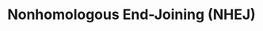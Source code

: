 ---
annotations:
- type: Pathway Ontology
  value: regulatory pathway
- type: Pathway Ontology
  value: non-homologous end joining pathway of double-strand break repair
authors:
- ReactomeTeam
- Ryanmiller
description: The nonhomologous end joining (NHEJ) pathway is initiated in response
  to the formation of DNA double-strand breaks (DSBs) induced by DNA-damaging agents,
  such as ionizing radiation. DNA DSBs are recognized by the MRN complex (MRE11A:RAD50:NBN),
  leading to ATM activation and ATM-dependent recruitment of a number of DNA damage
  checkpoint and repair proteins to DNA DSB sites (Lee and Paull 2005). The ATM phosphorylated
  MRN complex, MDC1 and H2AFX-containing nucleosomes (gamma-H2AX) serve as scaffolds
  for the formation of nuclear foci known as ionizing radiation induced foci (IRIF)
  (Gatei et al. 2000, Paull et al. 2000, Stewart et al. 2003, Stucki et al. 2005).
  Ultimately, both BRCA1:BARD1 heterodimers and TP53BP1 (53BP1) are recruited to IRIF
  (Wang et al. 2007, Pei et al. 2011, Mallette et al. 2012), which is necessary for
  ATM-mediated CHEK2 activation (Wang et al. 2002, Wilson et al. 2008). In G1 cells,
  TP53BP1 promotes NHEJ by recruiting RIF1 and PAX1IP, which displaces BRCA1:BARD1
  and associated proteins from the DNA DSB site and prevents resection of DNA DSBs
  needed for homologous recombination repair (HRR) (Escribano-Diaz et al. 2013, Zimmermann
  et al. 2013, Callen et al. 2013). TP53BP1 also plays an important role in ATM-mediated
  phosphorylation of DCLRE1C (ARTEMIS) (Riballo et al. 2004, Wang et al. 2014). Ku70:Ku80
  heterodimer (also known as the Ku complex or XRCC5:XRCC6) binds DNA DSB ends, competing
  away the MRN complex and preventing MRN-mediated resection of DNA DSB ends (Walker
  et al. 2001, Sun et al. 2012). The catalytic subunit of the DNA-dependent protein
  kinase (DNA-PKcs, PRKDC) is then recruited to DNA-bound Ku to form the DNA-PK holoenzyme.
  Two DNA-PK complexes, one at each side of the break, bring DNA DSB ends together,
  joining them in a synaptic complex (Gottlieb 1993, Yoo and Dynan 2000). DNA-PK complex
  recruits DCLRE1C (ARTEMIS) to DNA DSB ends (Ma et al. 2002). PRKDC-mediated phosphorylation
  of DCLRE1C, as well as PRKDC autophosphorylation, enables DCLRE1C to trim 3'- and
  5'-overhangs at DNA DSBs, preparing them for ligation (Ma et al. 2002, Ma et al.
  2005, Niewolik et al. 2006). The binding of inositol phosphate may additionally
  stimulate the catalytic activity of PRKDC (Hanakahi et al. 2000). Other factors,
  such as polynucleotide kinase (PNK), TDP1 or TDP2 may remove unligatable damaged
  nucleotides from 5'- and 3'-ends of the DSB, converting them to ligatable substrates
  (Inamdar et al. 2002, Gomez-Herreros et al. 2013). DNA ligase 4 (LIG4) in complex
  with XRCC4 (XRCC4:LIG4) is recruited to ligatable DNA DSB ends together with the
  XLF (NHEJ1) homodimer and DNA polymerases mu (POLM) and/or lambda (POLL) (McElhinny
  et al. 2000, Hsu et al. 2002, Malu et al. 2002, Ahnesorg et al. 2006, Mahajan et
  al. 2002, Lee et al. 2004, Fan and Wu 2004). After POLL and/or POLM fill 1- or 2-nucleotide
  long single strand gaps at aligned DNA DSB ends, XRCC4:LIG4 performs the ligation
  of broken DNA strands, thus completing NHEJ. The presence of NHEJ1 homodimer facilitates
  the ligation step, especially at mismatched DSB ends (Tsai et al. 2007). Depending
  on other types of DNA damage present at DNA DSBs, NHEJ can result in error-free
  products, produce dsDNA with microdeletions and/or mismatched bases, or result in
  translocations (reviewed by Povrik et al. 2012).  View original pathway at [http://www.reactome.org/PathwayBrowser/#DIAGRAM=5693571
  Reactome].
last-edited: 2021-01-25
organisms:
- Homo sapiens
redirect_from:
- /index.php/Pathway:WP3550
- /instance/WP3550
schema-jsonld:
- '@context': https://schema.org/
  '@id': https://wikipathways.github.io/pathways/WP3550.html
  '@type': Dataset
  creator:
    '@type': Organization
    name: WikiPathways
  description: The nonhomologous end joining (NHEJ) pathway is initiated in response
    to the formation of DNA double-strand breaks (DSBs) induced by DNA-damaging agents,
    such as ionizing radiation. DNA DSBs are recognized by the MRN complex (MRE11A:RAD50:NBN),
    leading to ATM activation and ATM-dependent recruitment of a number of DNA damage
    checkpoint and repair proteins to DNA DSB sites (Lee and Paull 2005). The ATM
    phosphorylated MRN complex, MDC1 and H2AFX-containing nucleosomes (gamma-H2AX)
    serve as scaffolds for the formation of nuclear foci known as ionizing radiation
    induced foci (IRIF) (Gatei et al. 2000, Paull et al. 2000, Stewart et al. 2003,
    Stucki et al. 2005). Ultimately, both BRCA1:BARD1 heterodimers and TP53BP1 (53BP1)
    are recruited to IRIF (Wang et al. 2007, Pei et al. 2011, Mallette et al. 2012),
    which is necessary for ATM-mediated CHEK2 activation (Wang et al. 2002, Wilson
    et al. 2008). In G1 cells, TP53BP1 promotes NHEJ by recruiting RIF1 and PAX1IP,
    which displaces BRCA1:BARD1 and associated proteins from the DNA DSB site and
    prevents resection of DNA DSBs needed for homologous recombination repair (HRR)
    (Escribano-Diaz et al. 2013, Zimmermann et al. 2013, Callen et al. 2013). TP53BP1
    also plays an important role in ATM-mediated phosphorylation of DCLRE1C (ARTEMIS)
    (Riballo et al. 2004, Wang et al. 2014). Ku70:Ku80 heterodimer (also known as
    the Ku complex or XRCC5:XRCC6) binds DNA DSB ends, competing away the MRN complex
    and preventing MRN-mediated resection of DNA DSB ends (Walker et al. 2001, Sun
    et al. 2012). The catalytic subunit of the DNA-dependent protein kinase (DNA-PKcs,
    PRKDC) is then recruited to DNA-bound Ku to form the DNA-PK holoenzyme. Two DNA-PK
    complexes, one at each side of the break, bring DNA DSB ends together, joining
    them in a synaptic complex (Gottlieb 1993, Yoo and Dynan 2000). DNA-PK complex
    recruits DCLRE1C (ARTEMIS) to DNA DSB ends (Ma et al. 2002). PRKDC-mediated phosphorylation
    of DCLRE1C, as well as PRKDC autophosphorylation, enables DCLRE1C to trim 3'-
    and 5'-overhangs at DNA DSBs, preparing them for ligation (Ma et al. 2002, Ma
    et al. 2005, Niewolik et al. 2006). The binding of inositol phosphate may additionally
    stimulate the catalytic activity of PRKDC (Hanakahi et al. 2000). Other factors,
    such as polynucleotide kinase (PNK), TDP1 or TDP2 may remove unligatable damaged
    nucleotides from 5'- and 3'-ends of the DSB, converting them to ligatable substrates
    (Inamdar et al. 2002, Gomez-Herreros et al. 2013). DNA ligase 4 (LIG4) in complex
    with XRCC4 (XRCC4:LIG4) is recruited to ligatable DNA DSB ends together with the
    XLF (NHEJ1) homodimer and DNA polymerases mu (POLM) and/or lambda (POLL) (McElhinny
    et al. 2000, Hsu et al. 2002, Malu et al. 2002, Ahnesorg et al. 2006, Mahajan
    et al. 2002, Lee et al. 2004, Fan and Wu 2004). After POLL and/or POLM fill 1-
    or 2-nucleotide long single strand gaps at aligned DNA DSB ends, XRCC4:LIG4 performs
    the ligation of broken DNA strands, thus completing NHEJ. The presence of NHEJ1
    homodimer facilitates the ligation step, especially at mismatched DSB ends (Tsai
    et al. 2007). Depending on other types of DNA damage present at DNA DSBs, NHEJ
    can result in error-free products, produce dsDNA with microdeletions and/or mismatched
    bases, or result in translocations (reviewed by Povrik et al. 2012).  View original
    pathway at [http://www.reactome.org/PathwayBrowser/#DIAGRAM=5693571 Reactome].
  keywords:
  - 'BABAM1 '
  - 'p-S988,S1387,S1423,S1524,S1547-BRCA1 '
  - ADP
  - 'HIST1H2BA '
  - 'dsDNA with translocation '
  - 'XRCC6 '
  - 'KAT5 '
  - 'UBE2N '
  - 'Me2K21-HIST1H4 '
  - 'HIST1H2BC '
  - dNTP
  - XRCC5:XRCC6
  - 'PRKDC '
  - XRCC4:LIG4
  - UIMC1
  - PIAS4
  - 'UBE2V2 '
  - 'dsDNA with microdeletion '
  - 'p-5T-MDC1 '
  - BRE
  - BABAM1
  - DSBs:p-MRN:p-S1981,Ac-K3016-ATM:KAT5:K63PolyUb-K14,K16,p-S139-H2AFX,Me2K21-HIST1H4A-Nucleosome:p-5T-MDC1:p-S102-WHSC1:RNF8:Zn2+:SUMO1:p-T4827-HERC2:UBE2N:UBE2V2:RNF168:PIAS4:p-S25,S1778-TP53BP1:RIF1:PAXIP1
  - 'p-S516,S645-DCLRE1C '
  - p-5S-BRCA1:p-2T-BARD1
  - 'dsDNA '
  - Annealing (SSA)
  - 'LIG4 '
  - ds DNA, mutated
  - KAT5
  - DCLRE1C
  - p-T2609,S2612,T2638,T2647-PRKDC:XRCC5:XRCC6:DNA DSB ends
  - 'HIST3H2BB '
  - Recombination (HRR)
  - Break Response
  - 'K6PolyUb,p-S988,S1387,S1423,S1524,S1547-BRCA1 '
  - 'PIAS4 '
  - p-S1981,Ac-K3016-ATM
  - 'p-S343-NBN '
  - p-S25,S1778-TP53BP1
  - 'HIST2H2BE '
  - or Single Strand
  - (TDP1,TDP2)
  - 'MRE11A '
  - 'K6PolyUb,p-T714,T734-BARD1 '
  - p-S645-DCLRE1C
  - 'BRCC3 '
  - XRCC5:XRCC6:DNA DSBs
  - 'HIST1H2BK '
  - 'TDP1 '
  - RIF1
  - p-T2609,S2612,T2638,T2647-PRKDC:XRCC5:XRCC6:p-S516,S645-DCLRE1C:XRCC4:LIG4:NHEJ1:POLL,POLM:Extended
    ligatable DNA DSB ends
  - 'HIST1H2BH '
  - BRCC3
  - 'RIF1 '
  - POLL,POLM
  - K63PolyUb:K14,K16,p-S139-H2AFX,Me2K21-HIST1H4A-Nucleosome
  - 'p-T4827,SUMO1-HERC2 '
  - 'RAD50 '
  - DNA
  - p-MRN
  - 'Trimmed DNA DSB ends '
  - 'HIST1H2BD '
  - 'p-S102-WHSC1 '
  - p-T2609,S2612,T2638,T2647-PRKDC:XRCC5:XRCC6:p-S516,S645-DCLRE1C:DNA DSB ends
  - DSBs:p-MRN:p-S1981,Ac-K3016-ATM:KAT5:K63PolyUb-K14,K16,p-S139-H2AFX,Me2K21-HIST1H4A-Nucleosome:p-5T-MDC1:p-S102-WHSC1:RNF8:Zn2+:SUMO1:p-T4827-HERC2:UBE2N:UBE2V2:RNF168:PIAS4:p-S25,S1778-TP53BP1:p-5S,2T-BRCA1-A
    complex
  - 'DCLRE1C '
  - p-5T-MDC1
  - p-T2609,S2612,T2638,T2647-PRKDC
  - 'XRCC4 '
  - p-T2609,S2612,T2638,T2647-PRKDC:XRCC5:XRCC6:p-S645-DCLRE1C:DNA DSB ends
  - PAXIP1
  - p-T2609,S2612,T2638,T2647-PRKDC:XRCC5:XRCC6:p-S516,S645-DCLRE1C:Trimmed DNA DSB
    ends
  - 'HIST1H2BM '
  - p-T2609,S2612,T2638,T2647-PRKDC:XRCC5:XRCC6:p-S516,S645-DCLRE1C:XRCC4:LIG4:NHEJ1:POLL,POLM:Ligatable
    DNA DSB ends
  - DSBs:p-MRN:p-S1981,Ac-K3016-ATM:KAT5:K63PolyUb-K14,K16,p-S139-H2AFX,Me2K21-HIST1H4A-Nucleosome:p-5T-MDC1:p-S102-WHSC1:RNF8:Zn2+:SUMO1:p-T4827-HERC2:UBE2N:UBE2V2:RNF168:PIAS4:p-S25,S1778-TP53BP1:RIF1:PAX1IP:DCLRE1C
  - PPi
  - ATP
  - PRKDC:XRCC5:XRCC6:DNA DSB ends
  - 'HIST1H2BB '
  - 'HIST1H2BO '
  - 'p-S645-DCLRE1C '
  - 'Zn2+ '
  - 'p-S406-FAM175A '
  - 'DNA double-strand break ends '
  - 'HIST1H2BN '
  - DNA Double Strand
  - 'Extended ligatable DNA DSB ends '
  - 'K63PolyUb-K14,K16,p-S140-H2AFX '
  - PRKDC
  - HDR through
  - NHEJ1
  - 'BRE '
  - 'HIST3H3 '
  - 'RNF8 '
  - 'PAXIP1 '
  - 'NHEJ1 '
  - SUMO1:p-T4827-HERC2
  - 'Ligatable DNA DSB ends '
  - 'XRCC5 '
  - 'TDP2 '
  - 'H2BFS '
  - UBE2N:UBE2V2
  - 'POLM '
  - 'p-T2609,S2612,T2638,T2647-PRKDC '
  - 'UIMC1 '
  - RNF168
  - p-T2609,S2612,T2638,T2647-PRKDC:XRCC5:XRCC6:p-S516,S645-DCLRE1C:Ligatable DNA
    DSB ends
  - 'p-T714,T734-BARD1 '
  - 'HIST1H2BJ '
  - 'RNF168 '
  - p-S516,S645-DCLRE1C
  - Homologous
  - 'p-S25,S1778-TP53BP1 '
  - 'HIST1H2BL '
  - 'POLL '
  - 'HERC2-SUMO1 '
  - 'p-S1981,Ac-K3016-ATM '
  - p-S102-WHSC1
  - RNF8:Zn2+
  - p-S406-FAM175A
  - dsDNA
  license: CC0
  name: Nonhomologous End-Joining (NHEJ)
seo: CreativeWork
title: Nonhomologous End-Joining (NHEJ)
wpid: WP3550
---